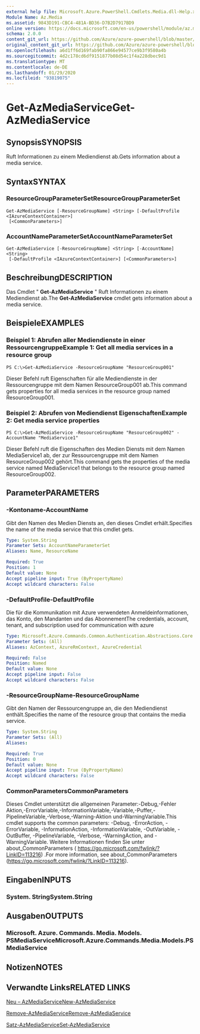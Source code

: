 ```yaml
---
external help file: Microsoft.Azure.PowerShell.Cmdlets.Media.dll-Help.xml
Module Name: Az.Media
ms.assetid: 9843D191-CBC4-481A-BD36-D7B2D7917BD9
online version: https://docs.microsoft.com/en-us/powershell/module/az.media/get-azmediaservice
schema: 2.0.0
content_git_url: https://github.com/Azure/azure-powershell/blob/master/src/Media/Media/help/Get-AzMediaService.md
original_content_git_url: https://github.com/Azure/azure-powershell/blob/master/src/Media/Media/help/Get-AzMediaService.md
ms.openlocfilehash: a6d1ff6d169fab90fa866e94577ce9b3f9580a4b
ms.sourcegitcommit: 4d2c178cd6df9151877b08d54c1f4a228dbec9d1
ms.translationtype: MT
ms.contentlocale: de-DE
ms.lasthandoff: 01/29/2020
ms.locfileid: "93819075"
---
```

# <span data-ttu-id="d0d8f-101">Get-AzMediaService</span><span class="sxs-lookup"><span data-stu-id="d0d8f-101">Get-AzMediaService</span></span>

## <span data-ttu-id="d0d8f-102">Synopsis</span><span class="sxs-lookup"><span data-stu-id="d0d8f-102">SYNOPSIS</span></span>
<span data-ttu-id="d0d8f-103">Ruft Informationen zu einem Mediendienst ab.</span><span class="sxs-lookup"><span data-stu-id="d0d8f-103">Gets information about a media service.</span></span>

## <span data-ttu-id="d0d8f-104">Syntax</span><span class="sxs-lookup"><span data-stu-id="d0d8f-104">SYNTAX</span></span>

### <span data-ttu-id="d0d8f-105">ResourceGroupParameterSet</span><span class="sxs-lookup"><span data-stu-id="d0d8f-105">ResourceGroupParameterSet</span></span>
```
Get-AzMediaService [-ResourceGroupName] <String> [-DefaultProfile <IAzureContextContainer>]
 [<CommonParameters>]
```

### <span data-ttu-id="d0d8f-106">AccountNameParameterSet</span><span class="sxs-lookup"><span data-stu-id="d0d8f-106">AccountNameParameterSet</span></span>
```
Get-AzMediaService [-ResourceGroupName] <String> [-AccountName] <String>
 [-DefaultProfile <IAzureContextContainer>] [<CommonParameters>]
```

## <span data-ttu-id="d0d8f-107">Beschreibung</span><span class="sxs-lookup"><span data-stu-id="d0d8f-107">DESCRIPTION</span></span>
<span data-ttu-id="d0d8f-108">Das Cmdlet " **Get-AzMediaService** " Ruft Informationen zu einem Mediendienst ab.</span><span class="sxs-lookup"><span data-stu-id="d0d8f-108">The **Get-AzMediaService** cmdlet gets information about a media service.</span></span>

## <span data-ttu-id="d0d8f-109">Beispiele</span><span class="sxs-lookup"><span data-stu-id="d0d8f-109">EXAMPLES</span></span>

### <span data-ttu-id="d0d8f-110">Beispiel 1: Abrufen aller Mediendienste in einer Ressourcengruppe</span><span class="sxs-lookup"><span data-stu-id="d0d8f-110">Example 1: Get all media services in a resource group</span></span>
```
PS C:\>Get-AzMediaService -ResourceGroupName "ResourceGroup001"
```

<span data-ttu-id="d0d8f-111">Dieser Befehl ruft Eigenschaften für alle Mediendienste in der Ressourcengruppe mit dem Namen ResourceGroup001 ab.</span><span class="sxs-lookup"><span data-stu-id="d0d8f-111">This command gets properties for all media services in the resource group named ResourceGroup001.</span></span>

### <span data-ttu-id="d0d8f-112">Beispiel 2: Abrufen von Mediendienst Eigenschaften</span><span class="sxs-lookup"><span data-stu-id="d0d8f-112">Example 2: Get media service properties</span></span>
```
PS C:\>Get-AzMediaService -ResourceGroupName "ResourceGroup002" -AccountName "MediaService1"
```

<span data-ttu-id="d0d8f-113">Dieser Befehl ruft die Eigenschaften des Medien Diensts mit dem Namen MediaService1 ab, der zur Ressourcengruppe mit dem Namen ResourceGroup002 gehört.</span><span class="sxs-lookup"><span data-stu-id="d0d8f-113">This command gets the properties of the media service named MediaService1 that belongs to the resource group named ResourceGroup002.</span></span>

## <span data-ttu-id="d0d8f-114">Parameter</span><span class="sxs-lookup"><span data-stu-id="d0d8f-114">PARAMETERS</span></span>

### <span data-ttu-id="d0d8f-115">-Kontoname</span><span class="sxs-lookup"><span data-stu-id="d0d8f-115">-AccountName</span></span>
<span data-ttu-id="d0d8f-116">Gibt den Namen des Medien Diensts an, den dieses Cmdlet erhält.</span><span class="sxs-lookup"><span data-stu-id="d0d8f-116">Specifies the name of the media service that this cmdlet gets.</span></span>

```yaml
Type: System.String
Parameter Sets: AccountNameParameterSet
Aliases: Name, ResourceName

Required: True
Position: 1
Default value: None
Accept pipeline input: True (ByPropertyName)
Accept wildcard characters: False
```

### <span data-ttu-id="d0d8f-117">-DefaultProfile</span><span class="sxs-lookup"><span data-stu-id="d0d8f-117">-DefaultProfile</span></span>
<span data-ttu-id="d0d8f-118">Die für die Kommunikation mit Azure verwendeten Anmeldeinformationen, das Konto, den Mandanten und das Abonnement</span><span class="sxs-lookup"><span data-stu-id="d0d8f-118">The credentials, account, tenant, and subscription used for communication with azure</span></span>

```yaml
Type: Microsoft.Azure.Commands.Common.Authentication.Abstractions.Core.IAzureContextContainer
Parameter Sets: (All)
Aliases: AzContext, AzureRmContext, AzureCredential

Required: False
Position: Named
Default value: None
Accept pipeline input: False
Accept wildcard characters: False
```

### <span data-ttu-id="d0d8f-119">-ResourceGroupName</span><span class="sxs-lookup"><span data-stu-id="d0d8f-119">-ResourceGroupName</span></span>
<span data-ttu-id="d0d8f-120">Gibt den Namen der Ressourcengruppe an, die den Mediendienst enthält.</span><span class="sxs-lookup"><span data-stu-id="d0d8f-120">Specifies the name of the resource group that contains the media service.</span></span>

```yaml
Type: System.String
Parameter Sets: (All)
Aliases:

Required: True
Position: 0
Default value: None
Accept pipeline input: True (ByPropertyName)
Accept wildcard characters: False
```

### <span data-ttu-id="d0d8f-121">CommonParameters</span><span class="sxs-lookup"><span data-stu-id="d0d8f-121">CommonParameters</span></span>
<span data-ttu-id="d0d8f-122">Dieses Cmdlet unterstützt die allgemeinen Parameter:-Debug,-Fehler Aktion,-ErrorVariable,-InformationVariable,-Variable,-Puffer,-PipelineVariable,-Verbose,-Warning-Aktion und-WarningVariable.</span><span class="sxs-lookup"><span data-stu-id="d0d8f-122">This cmdlet supports the common parameters: -Debug, -ErrorAction, -ErrorVariable, -InformationAction, -InformationVariable, -OutVariable, -OutBuffer, -PipelineVariable, -Verbose, -WarningAction, and -WarningVariable.</span></span> <span data-ttu-id="d0d8f-123">Weitere Informationen finden Sie unter about_CommonParameters ( https://go.microsoft.com/fwlink/?LinkID=113216) .</span><span class="sxs-lookup"><span data-stu-id="d0d8f-123">For more information, see about_CommonParameters (https://go.microsoft.com/fwlink/?LinkID=113216).</span></span>

## <span data-ttu-id="d0d8f-124">Eingaben</span><span class="sxs-lookup"><span data-stu-id="d0d8f-124">INPUTS</span></span>

### <span data-ttu-id="d0d8f-125">System. String</span><span class="sxs-lookup"><span data-stu-id="d0d8f-125">System.String</span></span>

## <span data-ttu-id="d0d8f-126">Ausgaben</span><span class="sxs-lookup"><span data-stu-id="d0d8f-126">OUTPUTS</span></span>

### <span data-ttu-id="d0d8f-127">Microsoft. Azure. Commands. Media. Models. PSMediaService</span><span class="sxs-lookup"><span data-stu-id="d0d8f-127">Microsoft.Azure.Commands.Media.Models.PSMediaService</span></span>

## <span data-ttu-id="d0d8f-128">Notizen</span><span class="sxs-lookup"><span data-stu-id="d0d8f-128">NOTES</span></span>

## <span data-ttu-id="d0d8f-129">Verwandte Links</span><span class="sxs-lookup"><span data-stu-id="d0d8f-129">RELATED LINKS</span></span>

[<span data-ttu-id="d0d8f-130">Neu – AzMediaService</span><span class="sxs-lookup"><span data-stu-id="d0d8f-130">New-AzMediaService</span></span>](./New-AzMediaService.md)

[<span data-ttu-id="d0d8f-131">Remove-AzMediaService</span><span class="sxs-lookup"><span data-stu-id="d0d8f-131">Remove-AzMediaService</span></span>](./Remove-AzMediaService.md)

[<span data-ttu-id="d0d8f-132">Satz-AzMediaService</span><span class="sxs-lookup"><span data-stu-id="d0d8f-132">Set-AzMediaService</span></span>](./Set-AzMediaService.md)


